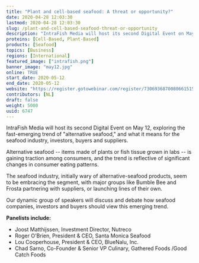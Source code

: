 ```yaml
---
title: "Plant and cell-based seafood: A threat or opportunity?"
date: 2020-04-28 12:03:30
lastmod: 2020-04-28 12:03:30
slug: /plant-and-cell-based-seafood-threat-or-opportunity
description: "IntraFish Media will host its second Digital Event on May 12, exploring the fast-emerging trend of \"alternative seafood,\" and what it means for the seafood industry, investors, buyers and suppliers.Alternative seafood -- items made of plants or fish tissue grown in labs -- is gaining traction among consumers, and the trend is reflective of significant changes in consumer eating patterns."
proteins: [Cell-Based, Plant-Based]
products: [Seafood]
topics: [Business]
regions: [International]
featured_image: ["intrafish.png"]
banner_image: "may12.jpg"
online: TRUE
start_date: 2020-05-12
end_date: 2020-05-12
website: "https://register.gotowebinar.com/register/7306936870080661515"
contributors: [NL]
draft: false
weight: 5000
uuid: 6747
---
```

<p>IntraFish Media will host its second Digital Event on May 12, exploring the fast-emerging trend of "alternative seafood," and what it means for the seafood industry, investors, buyers and suppliers.</p>
<p>Alternative seafood -- items made of plants or fish tissue grown in labs -- is gaining traction among consumers, and the trend is reflective of significant changes in consumer eating patterns.</p>
<p>The seafood industry, initially wary of alternative-seafood products, seem to be embracing the segment, with major groups like Bumble Bee and Frosta partnering with suppliers, or launching lines of their own.</p>
<p>Our dynamic group of speakers will discuss and debate how seafood companies, investors and buyers should view this emerging trend.</p>
<p><strong>Panelists include:</strong></p>
<ul>
<li>Joost Matthijssen, Investment Director, Nutreco</li>
<li>Roger O'Brien, President & CEO, Santa Monica Seafood</li>
<li>Lou Cooperhouse, President & CEO, BlueNalu, Inc.</li>
<li>Chad Sarno, Co-Founder & Senior VP Culinary, Gathered Foods /Good Catch Foods</li>
</ul>

